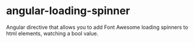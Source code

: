 angular-loading-spinner
=======================

Angular directive that allows you to add Font Awesome loading spinners to html elements, watching a bool value.

